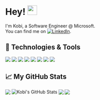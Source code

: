 # Hey! <img src="https://raw.githubusercontent.com/MartinHeinz/MartinHeinz/master/wave.gif" width="30px">

I'm Kobi, a Software Engineer @ Microsoft.\
You can find me on [![LinkedIn][2]][1].


## 🔧 Technologies & Tools
![](https://img.shields.io/badge/OS-Linux-informational?style=flat&logo=linux&logoColor=white&color=2bbc8a)
![](https://img.shields.io/badge/Editor-VSCode-informational?style=flat&logo=visual-studio-code&logoColor=white&color=2bbc8a)
![](https://img.shields.io/badge/Code-Python-informational?style=flat&logo=python&logoColor=white&color=2bbc8a)
![](https://img.shields.io/badge/Code-JavaScript-informational?style=flat&logo=javascript&logoColor=white&color=2bbc8a)
![](https://img.shields.io/badge/Code-Golang-informational?style=flat&logo=go&logoColor=white&color=2bbc8a)
![](https://img.shields.io/badge/Shell-Bash-informational?style=flat&logo=gnu-bash&logoColor=white&color=2bbc8a)
![](https://img.shields.io/badge/Tools-Docker-informational?style=flat&logo=docker&logoColor=white&color=2bbc8a)
![](https://img.shields.io/badge/Tools-Kubernetes-informational?style=flat&logo=kubernetes&logoColor=white&color=2bbc8a)


## 📈 My GitHub Stats


<img align="center" src="https://github-readme-stats.vercel.app/api/top-langs/?username=kobibarhanin&hide=html,css&title_color=ffffff&text_color=c9cacc&icon_color=2bbc8a&bg_color=1d1f21" />

<img align="center" src="https://github-readme-stats.vercel.app/api?username=kobibarhanin&show_icons=true&line_height=27&count_private=true&title_color=ffffff&text_color=c9cacc&icon_color=2bbc8a&bg_color=1d1f21" alt="Kobi's GitHub Stats" />

  <img align="center" src="https://github-readme-stats.vercel.app/api/pin/?username=kobibarhanin&repo=igit&title_color=ffffff&text_color=c9cacc&icon_color=2bbc8a&bg_color=1d1f21" />

<img align="center" src="https://github-readme-stats.vercel.app/api/pin/?username=kobibarhanin&repo=strix&title_color=ffffff&text_color=c9cacc&icon_color=2bbc8a&bg_color=1d1f21" />


<!-- links -->

[1]: https://www.linkedin.com/in/kobi-bar-hanin/
[2]: https://raw.githubusercontent.com/MartinHeinz/MartinHeinz/master/linkedin-3-16.png (LinkedIn icon without padding)